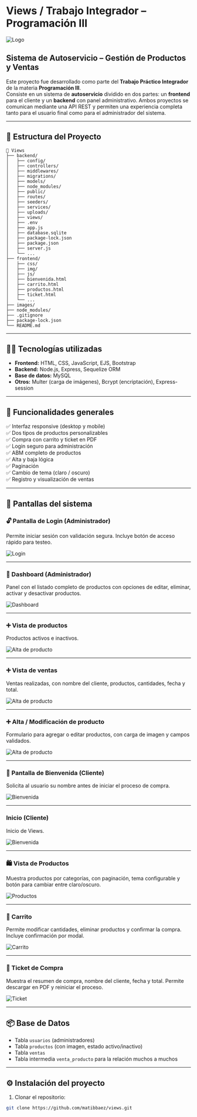 # Views / Trabajo Integrador – Programación III

![Logo](./images/ViewsLogo.png)

## Sistema de Autoservicio – Gestión de Productos y Ventas

Este proyecto fue desarrollado como parte del **Trabajo Práctico Integrador** de la materia **Programación III**.  
Consiste en un sistema de **autoservicio** dividido en dos partes: un **frontend** para el cliente y un **backend** con panel administrativo. Ambos proyectos se comunican mediante una API REST y permiten una experiencia completa tanto para el usuario final como para el administrador del sistema.

---

## 📁 Estructura del Proyecto

```plaintext
📁 Views
├── backend/
│   ├── config/          
│   ├── controllers/          
│   ├── middlewares/               
│   ├── migrations/               
│   ├── models/               
│   ├── node_modules/               
│   ├── public/               
│   ├── routes/                
│   ├── seeders/                
│   ├── services/                
│   ├── uploads/                
│   ├── views/                
│   ├── .env          
│   ├── app.js           
│   ├── database.sqlite             
│   ├── package-lock.json                
│   ├── package.json                
│   ├── server.js                               
│   └── ...
├── frontend/
│   ├── css/                  
│   ├── img/                  
│   ├── js/                              
│   ├── bienvenida.html            
│   ├── carrito.html            
│   ├── productos.html            
│   ├── ticket.html            
│   └── ...
├── images/                   
├── node_modules/                      
├── .gitignore
├── package-lock.json
└── README.md
```

---

## 🧑‍💻 Tecnologías utilizadas

- **Frontend:** HTML, CSS, JavaScript, EJS, Bootstrap
- **Backend:** Node.js, Express, Sequelize ORM
- **Base de datos:** MySQL
- **Otros:** Multer (carga de imágenes), Bcrypt (encriptación), Express-session

---

## 🚀 Funcionalidades generales

✅ Interfaz responsive (desktop y mobile)  
✅ Dos tipos de productos personalizables  
✅ Compra con carrito y ticket en PDF  
✅ Login seguro para administración  
✅ ABM completo de productos  
✅ Alta y baja lógica  
✅ Paginación  
✅ Cambio de tema (claro / oscuro)  
✅ Registro y visualización de ventas  

---

## 🎯 Pantallas del sistema

### 🔓 Pantalla de Login (Administrador)

Permite iniciar sesión con validación segura. Incluye botón de acceso rápido para testeo.

![Login](./images/panelAdmin.png)

---

### 🧭 Dashboard (Administrador)

Panel con el listado completo de productos con opciones de editar, eliminar, activar y desactivar productos.

![Dashboard](./images/dashboardAdmin.png)

---

### ➕ Vista de productos

Productos activos e inactivos.

![Alta de producto](./images/productosAdmin.png)

---

### ➕ Vista de ventas

Ventas realizadas, con nombre del cliente, productos, cantidades, fecha y total.

![Alta de producto](./images/ventasAdmin.png)

---

### ➕ Alta / Modificación de producto

Formulario para agregar o editar productos, con carga de imagen y campos validados.

![Alta de producto](./images/editarAdmin.png)

---

### 👋 Pantalla de Bienvenida (Cliente)

Solicita al usuario su nombre antes de iniciar el proceso de compra.

![Bienvenida](./images/inicioViews.png)

---

### Inicio (Cliente)

Inicio de Views.

![Bienvenida](./images/productosViews.png)

---

### 🛍️ Vista de Productos

Muestra productos por categorías, con paginación, tema configurable y botón para cambiar entre claro/oscuro.

![Productos](./images/paginacionViews.png)

---

### 🛒 Carrito

Permite modificar cantidades, eliminar productos y confirmar la compra. Incluye confirmación por modal.

![Carrito](./images/carritoViews.png)

---

### 🧾 Ticket de Compra

Muestra el resumen de compra, nombre del cliente, fecha y total. Permite descargar en PDF y reiniciar el proceso.

![Ticket](./images/ticketViews.png)

---

## 📦 Base de Datos

- Tabla `usuarios` (administradores)
- Tabla `productos` (con imagen, estado activo/inactivo)
- Tabla `ventas`
- Tabla intermedia `venta_producto` para la relación muchos a muchos

---

## ⚙️ Instalación del proyecto

1. Clonar el repositorio:

```bash
git clone https://github.com/matibbaez/views.git
